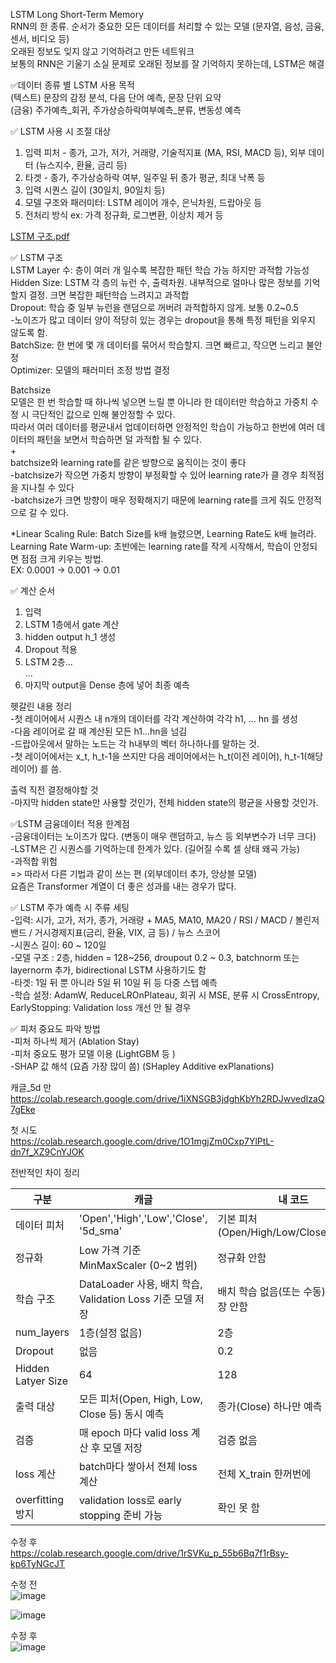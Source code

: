 LSTM Long Short-Term Memory  
RNN의 한 종류. 순서가 중요한 모든 데이터를 처리할 수 있는 모델 (문자열, 음성, 금융, 센서, 비디오 등)  
오래된 정보도 잊지 않고 기억하려고 만든 네트워크  
보통의 RNN은 기울기 소실 문제로 오래된 정보를 잘 기억하지 못하는데, LSTM은 해결

✅데이터 종류 별 LSTM 사용 목적  
(텍스트) 문장의 감정 분석, 다음 단어 예측, 문장 단위 요약   
(금융) 주가예측_회귀, 주가상승하락여부예측_분류, 변동성 예측 


✅ LSTM 사용 시 조절 대상  
1. 입력 피처 - 종가, 고가, 저가, 거래량, 기술적지표 (MA, RSI, MACD 등), 외부 데이터 (뉴스지수, 환율, 금리 등)  
2. 타겟 - 종가, 주가상승하락 여부, 일주일 뒤 종가 평균, 최대 낙폭 등  
3. 입력 시퀀스 길이 (30일치, 90일치 등)  
4. 모델 구조와 패러미터: LSTM 레이어 개수, 은닉차원, 드랍아웃 등  
5. 전처리 방식 ex: 가격 정규화, 로그변환, 이상치 제거 등

[LSTM 구조.pdf](https://github.com/user-attachments/files/19646126/LSTM.pdf)

✅ LSTM 구조  
LSTM Layer 수: 층이 여러 개 일수록 복잡한 패턴 학습 가능 하지만 과적합 가능성  
Hidden Size: LSTM 각 층의 뉴런 수, 출력차원. 내부적으로 얼마나 많은 정보를 기억할지 결정. 크면 복잡한 패턴학습 느려지고 과적합  
Dropout: 학습 중 일부 뉴런을 랜덤으로 꺼버려 과적합하지 않게. 보통 0.2~0.5  
-노이즈가 많고 데이터 양이 적당히 있는 경우는 dropout을 통해 특정 패턴을 외우지 않도록 함.  
BatchSize: 한 번에 몇 개 데이터를 묶어서 학습할지. 크면 빠르고, 작으면 느리고 불안정  
Optimizer: 모델의 패러미터 조정 방법 결정


Batchsize  
모델은 한 번 학습할 때 하나씩 넣으면 느릴 뿐 아니라 한 데이터만 학습하고 가중치 수정 시 극단적인 값으로 인해 불안정할 수 있다.  
따라서 여러 데이터를 평균내서 업데이터하면 안정적인 학습이 가능하고 한번에 여러 데이터의 패턴을 보면서 학습하면 덜 과적합 될 수 있다.  
+  
batchsize와 learning rate를 같은 방향으로 움직이는 것이 좋다  
-batchsize가 작으면 가중치 방향이 부정확할 수 있어 learning rate가 클 경우 최적점을 지나칠 수 있다  
-batchsize가 크면 방향이 매우 정확해지기 때문에 learning rate를 크게 줘도 안정적으로 갈 수 있다.

*Linear Scaling Rule: Batch Size를 k배 늘렸으면, Learning Rate도 k배 늘려라.  
Learning Rate Warm-up: 초반에는 learning rate를 작게 시작해서, 학습이 안정되면 점점 크게 키우는 방법.  
EX: 0.0001 → 0.001 → 0.01

✅ 계산 순서  
1. 입력  
2. LSTM 1층에서 gate 계산  
3. hidden output h_1 생성  
4. Dropout 적용  
5. LSTM 2층...  
...  
6. 마지막 output을 Dense 층에 넣어 최종 예측

헷갈린 내용 정리  
-첫 레이어에서 시퀀스 내 n개의 데이터를 각각 계산하여 각각 h1, ... hn 를 생성  
-다음 레이어로 갈 때 계산된 모든 h1...hn을 넘김  
-드랍아웃에서 말하는 노드는 각 h내부의 벡터 하나하나를 말하는 것.  
-첫 레이어에서는 x_t, h_t-1을 쓰지만 다음 레이어에서는 h_t(이전 레이어), h_t-1(해당 레이어) 를 씀.

출력 직전 결정해야할 것  
-마지막 hidden state만 사용할 것인가, 전체 hidden state의 평균을 사용할 것인가.


✅LSTM 금융데이터 적용 한계점  
-금융데이터는 노이즈가 많다. (변동이 매우 랜덤하고, 뉴스 등 외부변수가 너무 크다)  
-LSTM은 긴 시퀀스를 기억하는데 한계가 있다. (길어질 수록 셀 상태 왜곡 가능)  
-과적합 위험  
=> 따라서 다른 기법과 같이 쓰는 편 (외부데이터 추가, 앙상블 모델)  
요즘은 Transformer 계열이 더 좋은 성과를 내는 경우가 많다.

✅ LSTM 주가 예측 시 주류 세팅  
-입력: 시가, 고가, 저가, 종가, 거래량 + MA5, MA10, MA20 / RSI / MACD / 볼린저 밴드 / 거시경제지표(금리, 환율, VIX, 금 등) / 뉴스 스코어  
-시퀀스 길이: 60 ~ 120일  
-모델 구조 : 2층, hidden = 128~256, droupout 0.2 ~ 0.3, batchnorm 또는 layernorm 추가, bidirectional LSTM 사용하기도 함  
-타겟: 1일 뒤 뿐 아니라 5일 뒤 10일 뒤 등 다중 스텝 예측  
-학습 설정: AdamW, ReduceLROnPlateau, 회귀 시 MSE, 분류 시 CrossEntropy, EarlyStopping: Validation loss 개선 안 될 경우

✅ 피처 중요도 파악 방법  
-피처 하나씩 제거 (Ablation Stay)  
-피처 중요도 평가 모델 이용 (LightGBM 등 )  
-SHAP 값 해석 (요즘 가장 많이 씀) (SHapley Additive exPlanations)


캐글_5d 만  
https://colab.research.google.com/drive/1iXNSGB3jdghKbYh2RDJwvedIzaQ7gEke

첫 시도  
https://colab.research.google.com/drive/1O1mgjZm0Cxp7YlPtL-dn7f_XZ9CnYJOK

전반적인 차이 정리  

|구분	|캐글	|내 코드|
|---|---|---|
|데이터 피처|	'Open','High','Low','Close', '5d_sma' |	기본 피처(Open/High/Low/Close/Volume)|
|정규화	|Low 가격 기준 MinMaxScaler (0~2 범위)|	정규화 안함|
|학습 구조	|DataLoader 사용, 배치 학습, Validation Loss 기준 모델 저장	|배치 학습 없음(또는 수동), 모델 저장 안함|
|num_layers|	1층(설정 없음) |	2층 |
|Dropout	|없음|0.2|
|Hidden Latyer Size	| 64	| 128 |
|출력 대상	|모든 피처(Open, High, Low, Close 등) 동시 예측	|종가(Close) 하나만 예측|
|검증	|매 epoch 마다 valid loss 계산 후 모델 저장 | 검증 없음|
|loss 계산	| batch마다 쌓아서 전체 loss 계산	| 전체 X_train 한꺼번에 |
|overfitting 방지	| validation loss로 early stopping 준비 가능	| 확인 못 함|

수정 후  
https://colab.research.google.com/drive/1rSVKu_p_55b6Bq7f1rBsy-kp6TyNGcJT

수정 전  
![image](https://github.com/user-attachments/assets/09532d34-157f-4e84-ae2c-ad3ee8f27bc0)

![image](https://github.com/user-attachments/assets/b053edd4-33e6-453e-9dad-57877f7cf1d3)

수정 후  
![image](https://github.com/user-attachments/assets/9ab8ddef-b996-4a63-a5e0-1b1d721e261e)


